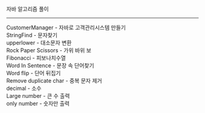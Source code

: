 자바 알고리즘 풀이

------------------


CustomerManager - 자바로 고객관리시스템 만들기 <br>
StringFind - 문자찾기<br>
upperlower - 대소문자 변환<br>
Rock Paper Scissors - 가위 바위 보<br>
Fibonacci - 피보나치수열 <br>
Word In Sentence - 문장 속 단어찾기<br>
Word flip - 단어 뒤집기<br>
Remove duplicate char - 중복 문자 제거<br>
decimal - 소수<br>
Large number - 큰 수 출력<br>
only number - 숫자만 출력<br>
